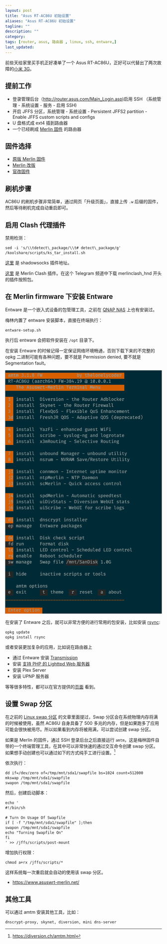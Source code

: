```yaml
---
layout: post
title: "Asus RT-AC86U 初始设置"
aliases: "Asus RT-AC86U 初始设置"
tagline: ""
description: ""
category:
tags: [router, asus, 路由器 , linux, ssh, entware,]
last_updated:
---
```


前些天给家里买手机正好凑单了一个 Asus RT-AC86U，正好可以代替出了两次故障的[小米 3G](/post/2020/04/mi-wifi-3g.html)。

## 提前工作

- 登录管理后台（<http://router.asus.com/Main_Login.asp>)启用 SSH （系统管理 - 系统设置 - 服务 - 启用 SSH)
- 开启 JFFS 分区，系统管理 - 系统设置 - Persistent JFFS2 partition - Enable JFFS custom scripts and configs
- U 盘格式成 ext4 插到路由器
- 一个已经刷成 [Merlin 固件](https://www.asuswrt-merlin.net/) 的路由器

## 固件选择

- [原版 Merlin 固件](https://www.asuswrt-merlin.net/download)
- [Merlin 改版](http://koolshare.cn/thread-127878-1-1.html)
- [官改固件](https://koolshare.cn/thread-139965-1-1.html)



## 刷机步骤
AC86U 的刷机步骤非常简单，通过网页「升级页面」，直接上传 `.w` 后缀的固件，然后等待刷机完成自动重启即可。

## 启用 Clash 代理插件

禁用检测：

    sed -i 's/\\tdetect\_package/\\t# detect\_package/g' /koolshare/scripts/ks_tar_install.sh
    
[这里](https://github.com/hq450/fancyss) 是 shadowsocks 插件地址。

[这里](https://t.me/s/merlinclashcat) 是 Merlin Clash 插件。在这个 Telegram 频道中下载 merlinclash_hnd 开头的插件按照包。

## 在 Merlin firmware 下安装 Entware
Entware 是一个嵌入式设备的包管理工具，之前在 [QNAP NAS](/post/2019/05/entware-ng-usage.html) 上也有安装过。

梅林内置了 entware 安装脚本，直接在终端执行：

	entware-setup.sh

执行后 entware 会把软件安装在 `/opt` 目录下。

在安装 Entware 的时候记得一定保证网络环境畅通，否则下载下来的不完整的 opkg 二进制可能有各种问题，要不就是 Permission denied, 要不就是 Segmentation fault。

![amtm terminal menu](/assets/asus-rt-ac86u-merlin-amtm-terminal-menu.png)

在安装了 Entware 之后，就可以非常方便的进行常用的包安装，比如安装 [rsync](/post/2017/07/rsync-introduction.html):

	opkg update
	opkg install rsync

或者安装更加复杂的应用，比如说在路由器上

- 通过 Entware 安装 [Transmission](https://github.com/RMerl/asuswrt-merlin.ng/wiki/Installing-Transmission-through-Entware)
- 安装 [支持 PHP 的 Lighttpd Web 服务器](https://github.com/RMerl/asuswrt-merlin.ng/wiki/Lighttpd-web-server-with-PHP-support-through-Entware)
- 安装 Plex Server
- 安装 UPNP 服务器

等等很多特性，都可以在官方提供的[页面](https://github.com/RMerl/asuswrt-merlin.ng/wiki) 看到。

## 设置 Swap 分区
在之前的 [Linux swap 分区](/post/2018/04/linux-swap-partition.html) 的文章里面提过，Swap 分区会在系统物理内存将满的时候被使用，虽然 AC86U 自身具备了 500 多兆的内存，但是如果跑多了应用可能会很快被用尽。所以如果看到内存将被用满，可以尝试创建 swap 分区。

如果是 Merlin 的固件，通过 SSH 登录后台之后直接运行 `amtm`，这是梅林固件自带的一个终端管理工具，在其中可以非常快速的通过交互命令创建 swap 分区。如果想手动创建也可以通过如下的方式纯手工进行设置。[^amtm]

[^amtm]: <https://diversion.ch/amtm.html>

依次执行：

	dd if=/dev/zero of=/tmp/mnt/sda1/swapfile bs=1024 count=512000
	mkswap /tmp/mnt/sda1/swapfile
	swapon /tmp/mnt/sda1/swapfile

然后，创建启动脚本：

```
echo '
#!/bin/sh

# Turn On Usage Of Swapfile
if [ -f "/tmp/mnt/sda1/swapfile" ];then
swapon /tmp/mnt/sda1/swapfile
echo "Turning Swapfile On"
fi
' >> /jffs/scripts/post-mount
```

增加执行权限：

	chmod a+rx /jffs/scripts/*

这样系统每一次重启就会自动的使用该 swap 分区。
- <https://www.asuswrt-merlin.net/>


## 其他工具
可以通过 amtm 安装其他工具，比如：

	dnscrypt-proxy, skynet, diversion, mini dns-server


